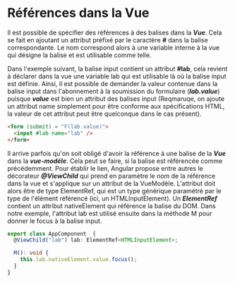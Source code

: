 # Références dans la Vue

Il est possible de spécifier des références à des balises dans la ***Vue***. Cela se fait en ajoutant un attribut préfixé par le caractère **#** dans la balise correspondante. Le nom correspond alors à une variable interne à la vue qui désigne la balise et est utilisable comme telle.

Dans l'exemple suivant, la balise input contient un attribut **#lab**, cela revient à déclarer dans la vue une variable lab qui est utilisable là où la balise input est définie. Ainsi, il est possible de demander la valeur contenue dans la balise input dans l'abonnement à la soumission du formulaire (***lab.value***) puisque ***value*** est bien un attribut des balises input (Reqmaruqe, on ajoute un attribut name simplement pour être conforme aux spécifications HTML, la valeur de cet attribut peut être quelconque dans le cas présent).

```html
<form (submit) = "F(lab.value)">
  <input #lab name="lab" />
</form>
```

Il arrive parfois qu'on soit obligé d'avoir la référence à une balise de la ***Vue*** dans la ***vue-modèle***. Cela peut se faire, si la balise est référencée comme précédemment. Pour établir le lien, Angular propose entre autres le décorateur ***@ViewChild*** qui prend en paramètre le nom de la référence dans la vue et s'applique sur un attribut de la VueModèle.  L'attribut doit alors être de type ElementRef, qui est un type générique paramétré par le type de l'élément référencé (ici, un HTMLInputElement). Un ***ElementRef*** contient un attribut nativeElement qui référence la balise du DOM. Dans notre exemple, l'attribut lab est utilisé ensuite dans la méthode M pour donner le focus à la balise input.

```typescript
export class AppComponent  {
  @ViewChild("lab") lab: ElementRef<HTMLInputElement>;

  M(): void {
    this.lab.nativeElement.value.focus();
  }
}
```
